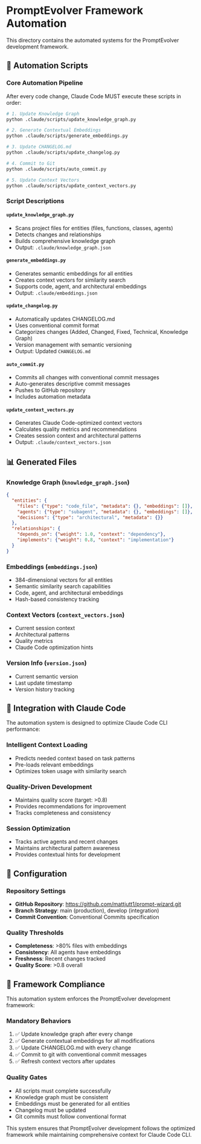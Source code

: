 # PromptEvolver Framework Automation

This directory contains the automated systems for the PromptEvolver development framework.

## 🤖 Automation Scripts

### Core Automation Pipeline

After every code change, Claude Code MUST execute these scripts in order:

```bash
# 1. Update Knowledge Graph
python .claude/scripts/update_knowledge_graph.py

# 2. Generate Contextual Embeddings
python .claude/scripts/generate_embeddings.py

# 3. Update CHANGELOG.md
python .claude/scripts/update_changelog.py

# 4. Commit to Git
python .claude/scripts/auto_commit.py

# 5. Update Context Vectors
python .claude/scripts/update_context_vectors.py
```

### Script Descriptions

#### `update_knowledge_graph.py`

- Scans project files for entities (files, functions, classes, agents)
- Detects changes and relationships
- Builds comprehensive knowledge graph
- Output: `.claude/knowledge_graph.json`

#### `generate_embeddings.py`

- Generates semantic embeddings for all entities
- Creates context vectors for similarity search
- Supports code, agent, and architectural embeddings
- Output: `.claude/embeddings.json`

#### `update_changelog.py`

- Automatically updates CHANGELOG.md
- Uses conventional commit format
- Categorizes changes (Added, Changed, Fixed, Technical, Knowledge Graph)
- Version management with semantic versioning
- Output: Updated `CHANGELOG.md`

#### `auto_commit.py`

- Commits all changes with conventional commit messages
- Auto-generates descriptive commit messages
- Pushes to GitHub repository
- Includes automation metadata

#### `update_context_vectors.py`

- Generates Claude Code-optimized context vectors
- Calculates quality metrics and recommendations
- Creates session context and architectural patterns
- Output: `.claude/context_vectors.json`

## 📊 Generated Files

### Knowledge Graph (`knowledge_graph.json`)

```json
{
  "entities": {
    "files": {"type": "code_file", "metadata": {}, "embeddings": []},
    "agents": {"type": "subagent", "metadata": {}, "embeddings": []},
    "decisions": {"type": "architectural", "metadata": {}}
  },
  "relationships": {
    "depends_on": {"weight": 1.0, "context": "dependency"},
    "implements": {"weight": 0.8, "context": "implementation"}
  }
}
```

### Embeddings (`embeddings.json`)

- 384-dimensional vectors for all entities
- Semantic similarity search capabilities
- Code, agent, and architectural embeddings
- Hash-based consistency tracking

### Context Vectors (`context_vectors.json`)

- Current session context
- Architectural patterns
- Quality metrics
- Claude Code optimization hints

### Version Info (`version.json`)

- Current semantic version
- Last update timestamp
- Version history tracking

## 🎯 Integration with Claude Code

The automation system is designed to optimize Claude Code CLI performance:

### Intelligent Context Loading

- Predicts needed context based on task patterns
- Pre-loads relevant embeddings
- Optimizes token usage with similarity search

### Quality-Driven Development

- Maintains quality score (target: >0.8)
- Provides recommendations for improvement
- Tracks completeness and consistency

### Session Optimization

- Tracks active agents and recent changes
- Maintains architectural pattern awareness
- Provides contextual hints for development

## 🔧 Configuration

### Repository Settings

- **GitHub Repository**: <https://github.com/mattjutt1/prompt-wizard.git>
- **Branch Strategy**: main (production), develop (integration)
- **Commit Convention**: Conventional Commits specification

### Quality Thresholds

- **Completeness**: >80% files with embeddings
- **Consistency**: All agents have embeddings
- **Freshness**: Recent changes tracked
- **Quality Score**: >0.8 overall

## 🚨 Framework Compliance

This automation system enforces the PromptEvolver development framework:

### Mandatory Behaviors

1. ✅ Update knowledge graph after every change
2. ✅ Generate contextual embeddings for all modifications
3. ✅ Update CHANGELOG.md with every change
4. ✅ Commit to git with conventional commit messages
5. ✅ Refresh context vectors after updates

### Quality Gates

- All scripts must complete successfully
- Knowledge graph must be consistent
- Embeddings must be generated for all entities
- Changelog must be updated
- Git commits must follow conventional format

This system ensures that PromptEvolver development follows the optimized framework while maintaining comprehensive context for Claude Code CLI.
